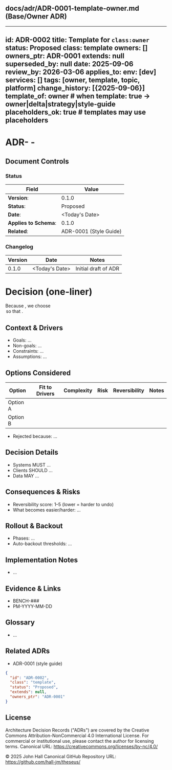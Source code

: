 ## docs/adr/ADR-0001-template-owner.md (Base/Owner ADR)

---
id: ADR-0002
title: Template for `class:owner`
status: Proposed
class: template
owners: []
owners_ptr: ADR-0001
extends: null
superseded_by: null
date: 2025-09-06
review_by: 2026-03-06
applies_to:
  env: [dev]
  services: []
tags: [owner, template, topic, platform]
change_history: [{2025-09-06}]
template_of: owner            # when template: true → owner|delta|strategy|style-guide
placeholders_ok: true         # templates may use <angle-bracket> placeholders
---

# ADR-<ID Number> - <ADR Title>

## Document Controls

### Status

| Field                  | Value                                   |
| ---------------------- | --------------------------------------- |
| **Version**:           | 0.1.0                                   |
| **Status**:            | Proposed                                |
| **Date**:              | <Today's Date>                          |
| **Applies to Schema**: | 0.1.0                                   |
| **Related**:           | ADR-0001 (Style Guide)                  |

### Changelog

| Version | Date           | Notes                                        |
| ------- | -------------- | -------------------------------------------- |
| 0.1.0   | <Today's Date> | Initial draft of ADR                         |


# Decision (one-liner)
<!-- key: decision_one_liner -->
Because <driver>, we choose <option> so that <benefit>.

## Context & Drivers
<!-- key: context_and_drivers -->
- Goals: …
- Non-goals: …
- Constraints: …
- Assumptions: …

## Options Considered
<!-- key: options_considered -->
| Option | Fit to Drivers | Complexity | Risk | Reversibility | Notes |
|---|---|---|---|---|---|
| Option A |  |  |  |  |  |
| Option B |  |  |  |  |  |

- Rejected because: …

## Decision Details
<!-- key: decision_details -->
- Systems MUST …
- Clients SHOULD …
- Data MAY …

## Consequences & Risks
<!-- key: consequences_and_risks -->
- Reversibility score: 1–5 (lower = harder to undo)
- What becomes easier/harder: …

## Rollout & Backout
<!-- key: rollout_backout -->
- Phases: …
- Auto-backout thresholds: …

## Implementation Notes
<!-- key: implementation_notes -->
- …

## Evidence & Links
<!-- key: evidence_and_links -->
- BENCH-###
- PM-YYYY-MM-DD

## Glossary
<!-- key: glossary -->
- …

## Related ADRs
<!-- key: related_adrs -->
- ADR-0001 (style guide)

<!-- llm_tail:begin -->
```json
{
  "id": "ADR-0002",
  "class": "template",
  "status": "Proposed",
  "extends": null,
  "owners_ptr": "ADR-0001"
}
````
<!-- llm_tail:end -->

## License

Architecture Decision Records ("ADRs") are covered by the 
Creative Commons Attribution-NonCommercial 4.0 International License.
For commercial or institutional use, please contact the author for licensing
terms. Canonical URL: https://creativecommons.org/licenses/by-nc/4.0/

© 2025 John Hall
Canonical GitHub Repository URL: https://github.com/hall-jm/theseus/
